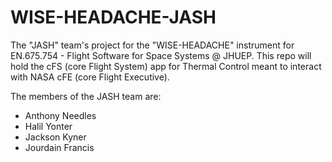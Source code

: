 # WISE-HEADACHE-JASH

The "JASH" team's project for the "WISE-HEADACHE" instrument for EN.675.754 - 
Flight Software for Space Systems @ JHUEP. This repo will hold the cFS 
(core Flight System) app for Thermal Control meant to interact with NASA cFE 
(core Flight Executive).

The members of the JASH team are:

- Anthony Needles
- Halil Yonter
- Jackson Kyner
- Jourdain Francis

